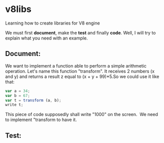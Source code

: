 # v8libs
Learning how to create libraries for V8 engine

We must first __document__, make the __test__ and finally __code__.
Well, I will try to explain what you need with an example.

## Document:
We want to implement a function able to perform a simple arithmetic operation. 
Let's name this function "transform". It receives 2 numbers (x and y) and returns a result z equal to (x + y + 99)*5.So we could use it like that:

```javascript
var a = 34;
var b = 67;
var t = transform (a, b);
write t;
```

This piece of code supposedly shall write "1000" on the screen.  We need to implement "transform to have it.

## Test:
